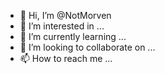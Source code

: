 - 👋 Hi, I’m @NotMorven
- 👀 I’m interested in ...
- 🌱 I’m currently learning ...
- 💞️ I’m looking to collaborate on ...
- 📫 How to reach me ...

<!---
NotMorven/NotMorven is a ✨ special ✨ repository because its `README.md` (this file) appears on your GitHub profile.
You can click the Preview link to take a look at your changes.
--->
